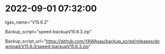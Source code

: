 # 2022-09-01 07:32:00

tgas_name="V15.6.3"

Backup_script="speed-backupV15.6.3.zip"

Backup_script_url="https://github.com/YAWAsau/backup_script/releases/download/V15.6.3/speed-backupV15.6.3.zip"

